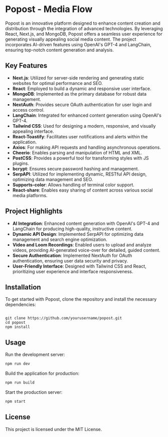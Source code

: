 
# Popost - Media Flow

Popost is an innovative platform designed to enhance content creation and distribution through the integration of advanced technologies. By leveraging React, Next.js, and MongoDB, Popost offers a seamless user experience for generating visually appealing social media content. The project incorporates AI-driven features using OpenAI's GPT-4 and LangChain, ensuring top-notch content generation and analysis.


## Key Features

- **Next.js**: Utilized for server-side rendering and generating static websites for optimal performance and SEO.
- **React**: Employed to build a dynamic and responsive user interface.
- **MongoDB**: Implemented as the primary database for robust data management.
- **NextAuth**: Provides secure OAuth authentication for user login and access control.
- **LangChain**: Integrated for enhanced content generation using OpenAI's GPT-4.
- **Tailwind CSS**: Used for designing a modern, responsive, and visually appealing interface.
- **React-Toastify**: Facilitates user notifications and alerts within the application.
- **Axios**: For making API requests and handling asynchronous operations.
- **Cheerio**: Enables parsing and manipulation of HTML and XML.
- **PostCSS**: Provides a powerful tool for transforming styles with JS plugins.
- **bcrypt**: Ensures secure password hashing and management.
- **SerpAPI**: Utilized for implementing dynamic, RESTful API design, optimizing data management and SEO.
- **Supports-color**: Allows handling of terminal color support.
- **React-share**: Enables easy sharing of content across various social media platforms.


## Project Highlights

- **AI Integration**: Enhanced content generation with OpenAI's GPT-4 and LangChain for producing high-quality, instructive content.
- **Dynamic API Design**: Implemented SerpAPI for optimizing data management and search engine optimization.
- **Video and Loom Recordings**: Enabled users to upload and analyze videos, providing AI-generated voice-over for detailed, guided content.
- **Secure Authentication**: Implemented NextAuth for OAuth authentication, ensuring user data security and privacy.
- **User-Friendly Interface**: Designed with Tailwind CSS and React, prioritizing user experience and interface responsiveness.

## Installation

To get started with Popost, clone the repository and install the necessary dependencies:
```

git clone https://github.com/yourusername/popost.git
cd popost
npm install
```

## Usage

Run the development server:

```bash
npm run dev

```

Build the application for production:

```bash
npm run build

```
Start the production server:

```bash
npm start

```
## License

This project is licensed under the MIT License.
